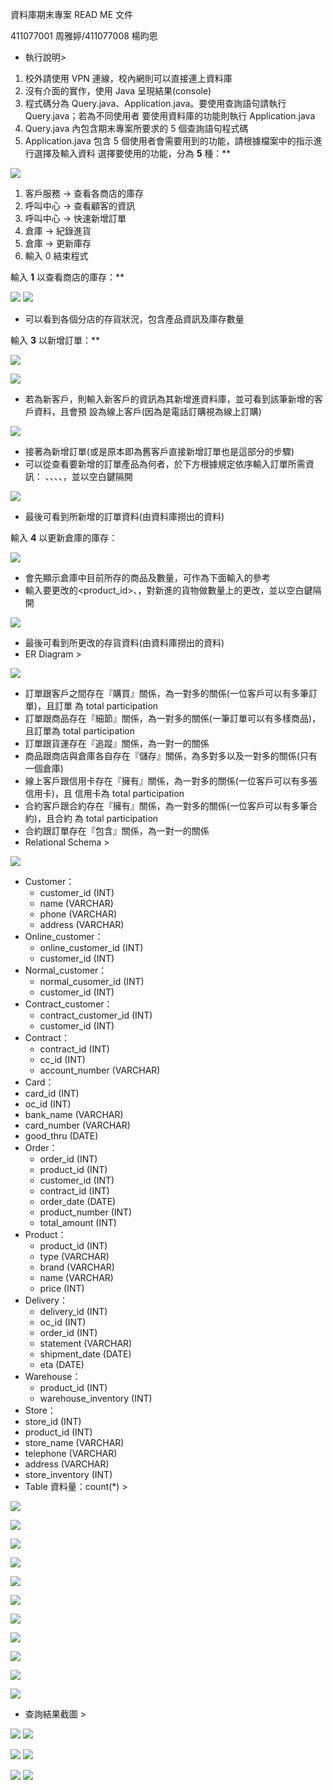 資料庫期末專案 READ ME 文件 

411077001 周雅婷/411077008 楊昀恩 

- 執行說明> 
1. 校外請使用 VPN 連線，校內網則可以直接連上資料庫
1. 沒有介面的實作，使用 Java 呈現結果(console) 
1. 程式碼分為 Query.java、Application.java。要使用查詢語句請執行 Query.java；若為不同使用者 要使用資料庫的功能則執行 Application.java 
1. Query.java 內包含期末專案所要求的 5 個查詢語句程式碼
1. Application.java 包含 5 個使用者會需要用到的功能，請根據檔案中的指示進行選擇及輸入資料 選擇要使用的功能，分為 **5** 種：** 

![](Aspose.Words.09ef4581-1307-47e4-acf8-1dc8408ebb8d.001.png)

1. 客戶服務  → 查看各商店的庫存
1. 呼叫中心  →  查看顧客的資訊
1. 呼叫中心  →  快速新增訂單
1. 倉庫  →  紀錄進貨 
1. 倉庫  →  更新庫存 
1. 輸入 0 結束程式 

輸入 **1** 以查看商店的庫存：** 

![](Aspose.Words.09ef4581-1307-47e4-acf8-1dc8408ebb8d.002.jpeg) ![](Aspose.Words.09ef4581-1307-47e4-acf8-1dc8408ebb8d.003.jpeg)

- 可以看到各個分店的存貨狀況，包含產品資訊及庫存數量

輸入 **3** 以新增訂單：** 

![](Aspose.Words.09ef4581-1307-47e4-acf8-1dc8408ebb8d.004.png)

![](Aspose.Words.09ef4581-1307-47e4-acf8-1dc8408ebb8d.005.png)

- 若為新客戶，則輸入新客戶的資訊為其新增進資料庫，並可看到該筆新增的客戶資料，且會預 設為線上客戶(因為是電話訂購視為線上訂購)  

![](Aspose.Words.09ef4581-1307-47e4-acf8-1dc8408ebb8d.006.png)

- 接著為新增訂單(或是原本即為舊客戶直接新增訂單也是這部分的步驟) 
- 可以從<product id>查看要新增的訂單產品為何者，於下方根據規定依序輸入訂單所需資訊： <customer id>、<product id>、<contract id>、<order date>、<number>，並以空白鍵隔開

![](Aspose.Words.09ef4581-1307-47e4-acf8-1dc8408ebb8d.007.png)

- 最後可看到所新增的訂單資料(由資料庫撈出的資料) 

輸入 **4** 以更新倉庫的庫存：

![](Aspose.Words.09ef4581-1307-47e4-acf8-1dc8408ebb8d.008.png)

- 會先顯示倉庫中目前所存的商品及數量，可作為下面輸入的參考
- 輸入要更改的<product\_id>、<inventory>，對新進的貨物做數量上的更改，並以空白鍵隔開

![](Aspose.Words.09ef4581-1307-47e4-acf8-1dc8408ebb8d.009.png)

- 最後可看到所更改的存貨資料(由資料庫撈出的資料) 
- ER Diagram > 

![](Aspose.Words.09ef4581-1307-47e4-acf8-1dc8408ebb8d.010.jpeg)

- 訂單跟客戶之間存在『購買』關係，為一對多的關係(一位客戶可以有多筆訂單)，且訂單 為 total participation 
- 訂單跟商品存在『細節』關係，為一對多的關係(一筆訂單可以有多樣商品)，且訂單為 total participation 
- 訂單跟貨運存在『追蹤』關係，為一對一的關係
- 商品跟商店與倉庫各自存在『儲存』關係，為多對多以及一對多的關係(只有一個倉庫) 
- 線上客戶跟信用卡存在『擁有』關係，為一對多的關係(一位客戶可以有多張信用卡)，且 信用卡為 total participation 
- 合約客戶跟合約存在『擁有』關係，為一對多的關係(一位客戶可以有多筆合約)，且合約 為 total participation 
- 合約跟訂單存在『包含』關係，為一對一的關係
- Relational Schema > 

![](Aspose.Words.09ef4581-1307-47e4-acf8-1dc8408ebb8d.011.jpeg)

- Customer： 
  - customer\_id  (INT) 
  - name  (VARCHAR) 
  - phone  (VARCHAR) 
  - address   (VARCHAR) 
- Online\_customer： 
  - online\_customer\_id  (INT) 
  - customer\_id   (INT) 
- Normal\_customer： 
  - normal\_cusomer\_id  (INT) 
  - customer\_id   (INT) 
- Contract\_customer： 
  - contract\_customer\_id  (INT) 
  - customer\_id   (INT) 
- Contract： 
  - contract\_id  (INT) 
  - cc\_id  (INT) 
  - account\_number  (VARCHAR) 
- Card： 
- card\_id   (INT) 
- oc\_id  (INT) 
- bank\_name  (VARCHAR) 
- card\_number   (VARCHAR) 
- good\_thru  (DATE) 
- Order： 
  - order\_id   (INT) 
  - product\_id  (INT) 
  - customer\_id   (INT) 
  - contract\_id  (INT) 
  - order\_date  (DATE) 
  - product\_number  (INT) 
  - total\_amount   (INT) 
- Product： 
  - product\_id  (INT) 
  - type   (VARCHAR) 
  - brand  (VARCHAR) 
  - name  (VARCHAR) 
  - price  (INT) 
- Delivery： 
  - delivery\_id  (INT) 
  - oc\_id  (INT) 
  - order\_id   (INT) 
  - statement   (VARCHAR) 
  - shipment\_date   (DATE) 
  - eta   (DATE) 
- Warehouse： 
  - product\_id  (INT) 
  - warehouse\_inventory  (INT) 
- Store： 
- store\_id   (INT) 
- product\_id  (INT) 
- store\_name  (VARCHAR) 
- telephone   (VARCHAR) 
- address   (VARCHAR) 
- store\_inventory  (INT) 
- Table 資料量：count(\*) > 

![](Aspose.Words.09ef4581-1307-47e4-acf8-1dc8408ebb8d.012.jpeg)

![](Aspose.Words.09ef4581-1307-47e4-acf8-1dc8408ebb8d.013.jpeg)

![](Aspose.Words.09ef4581-1307-47e4-acf8-1dc8408ebb8d.014.jpeg)

![](Aspose.Words.09ef4581-1307-47e4-acf8-1dc8408ebb8d.015.jpeg)

![](Aspose.Words.09ef4581-1307-47e4-acf8-1dc8408ebb8d.016.jpeg)

![](Aspose.Words.09ef4581-1307-47e4-acf8-1dc8408ebb8d.017.jpeg)

![](Aspose.Words.09ef4581-1307-47e4-acf8-1dc8408ebb8d.018.jpeg)

![](Aspose.Words.09ef4581-1307-47e4-acf8-1dc8408ebb8d.019.jpeg)

![](Aspose.Words.09ef4581-1307-47e4-acf8-1dc8408ebb8d.020.jpeg)

![](Aspose.Words.09ef4581-1307-47e4-acf8-1dc8408ebb8d.021.jpeg)

![](Aspose.Words.09ef4581-1307-47e4-acf8-1dc8408ebb8d.022.jpeg)

- 查詢結果截圖  > 

![](Aspose.Words.09ef4581-1307-47e4-acf8-1dc8408ebb8d.023.png) ![](Aspose.Words.09ef4581-1307-47e4-acf8-1dc8408ebb8d.024.png)

![](Aspose.Words.09ef4581-1307-47e4-acf8-1dc8408ebb8d.025.png) ![](Aspose.Words.09ef4581-1307-47e4-acf8-1dc8408ebb8d.026.png)

![](Aspose.Words.09ef4581-1307-47e4-acf8-1dc8408ebb8d.027.jpeg) ![](Aspose.Words.09ef4581-1307-47e4-acf8-1dc8408ebb8d.028.jpeg)
